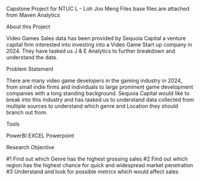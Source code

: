 Capstone Project for NTUC L - Loh Joo Meng Files base files are attached from Maven Analytics

About this Project

Video Games Sales data has been provided by Sequoia Capital a venture capital firm interested into investing into a Video Game Start up company in 2024. They have tasked us J & E Analytics to further breakdown and understand the data.

Problem Statement

There are many video game developers in the gaming industry in 2024, from small indie firms and individuals to large prominent game development companies with a long standing background. Sequoia Capital would like to break into this industry and has tasked us to understand data collected from multiple sources to understand which genre and Location they should branch out from.

Tools

PowerBI
EXCEL
Powerpoint

Research Objective

#1 Find out which Genre has the highest grossing sales
#2 Find out which region has the highest chance for quick and widespread market penetration
#3 Understand and look for possible metrics which would affect sales
